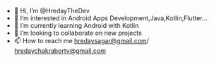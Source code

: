 - 👋 Hi, I’m @HredayTheDev
- 👀 I’m interested in Android Apps Development,Java,Kotlin,Flutter...
- 🌱 I’m currently learning Android with Kotlin
- 💞️ I’m looking to collaborate on new projects
- 📫 How to reach me hredaysagar@gmail.com/ hredaychakraborty@gmail.com

<!---
HredayTheDev/HredayTheDev is a ✨ special ✨ repository because its `README.md` (this file) appears on your GitHub profile.
You can click the Preview link to take a look at your changes.
--->
